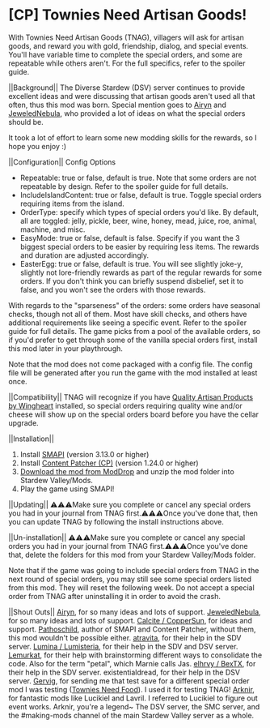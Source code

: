 # [CP] Townies Need Artisan Goods!
With Townies Need Artisan Goods (TNAG), villagers will ask for artisan goods, and reward you with gold, friendship, dialog, and special events. You'll have variable time to complete the special orders, and some are repeatable while others aren't. For the full specifics, refer to the spoiler guide.


||Background||
The Diverse Stardew (DSV) server continues to provide excellent ideas and were discussing that artisan goods aren't used all that often, thus this mod was born. Special mention goes to <a href="https://www.moddrop.com/stardew-valley/profile/182160/mods">Airyn</a> and <a href="https://www.nexusmods.com/users/108706758">JeweledNebula</a>, who provided a lot of ideas on what the special orders should be.

It took a lot of effort to learn some new modding skills for the rewards, so I hope you enjoy :)


||Configuration||
Config Options
* Repeatable: true or false, default is true. Note that some orders are not repeatable by design. Refer to the spoiler guide for full details.
* IncludeIslandContent: true or false, default is true. Toggle special orders requiring items from the island.
* OrderType: specify which types of special orders you'd like. By default, all are toggled: jelly, pickle, beer, wine, honey, mead, juice, roe, animal, machine, and misc.
* EasyMode: true or false, default is false. Specify if you want the 3 biggest special orders to be easier by requiring less items. The rewards and duration are adjusted accordingly.
* EasterEgg: true or false, default is true. You will see slightly joke-y, slightly not lore-friendly rewards as part of the regular rewards for some orders. If you don't think you can briefly suspend disbelief, set it to false, and you won't see the orders with those rewards.

With regards to the "sparseness" of the orders: some orders have seasonal checks, though not all of them. Most have skill checks, and others have additional requirements like seeing a specific event. Refer to the spoiler guide for full details. The game picks from a pool of the available orders, so if you'd prefer to get through some of the vanilla special orders first, install this mod later in your playthrough.

Note that the mod does not come packaged with a config file. The config file will be generated after you run the game with the mod installed at least once. 


||Compatibility||
TNAG will recognize if you have <a href="https://www.moddrop.com/stardew-valley/mods/707502-quality-artisan-products">Quality Artisan Products by Wingheart</a> installed, so special orders requiring quality wine and/or cheese will show up on the special orders board before you have the cellar upgrade.


||Installation||
1. Install <a href="https://www.nexusmods.com/stardewvalley/mods/2400">SMAPI</a> (version 3.13.0 or higher)
2. Install <a href="https://www.nexusmods.com/stardewvalley/mods/1915">Content Patcher (CP)</a> (version 1.24.0 or higher)
3. <a href="https://www.moddrop.com/stardew-valley/mods/1077711-townies-need-artisan-goods">Download the mod from ModDrop</a> and unzip the mod folder into Stardew Valley/Mods.
4. Play the game using SMAPI!


||Updating||
⚠️⚠️⚠️Make sure you complete or cancel any special orders you had in your journal from TNAG first.⚠️⚠️⚠️Once you've done that, then you can update TNAG by following the install instructions above.


||Un-installation||
⚠️⚠️⚠️Make sure you complete or cancel any special orders you had in your journal from TNAG first.⚠️⚠️⚠️Once you've done that, delete the folders for this mod from your Stardew Valley/Mods folder.

Note that if the game was going to include special orders from TNAG in the next round of special orders, you may still see some special orders listed from this mod. They will reset the following week. Do not accept a special order from TNAG after uninstalling it in order to avoid the crash.



||Shout Outs||
<a href="https://www.moddrop.com/stardew-valley/profile/182160/mods">Airyn</a>, for so many ideas and lots of support.
<a href="https://www.nexusmods.com/users/108706758">JeweledNebula</a>, for so many ideas and lots of support.
<a href="https://www.nexusmods.com/stardewvalley/users/114762643?tab=user+files">Calcite / CopperSun</a>, for ideas and support.
<a href="https://www.nexusmods.com/stardewvalley/users/1552317?tab=user+files">Pathoschild</a>, author of SMAPI and Content Patcher, without them, this mod wouldn't be possible either.
<a href="https://www.nexusmods.com/stardewvalley/users/116553368?tab=user+files">atravita</a>, for their help in the SDV server.
<a href="https://www.nexusmods.com/stardewvalley/users/5575844?tab=user+files">Lumina / Lumisteria</a>, for their help in the SDV and DSV server.
<a href="https://www.nexusmods.com/stardewvalley/users/68088657?tab=user+files">Lemurkat</a>, for their help with brainstorming different ways to consolidate the code. Also for the term "petal", which Marnie calls Jas.
<a href="https://www.nexusmods.com/stardewvalley/users/115665713?tab=user+files">elhrvy / BexTX</a>, for their help in the SDV server.
existentialdread, for their help in the DSV server.
<a href="https://www.nexusmods.com/stardewvalley/users/24986819?tab=user+files">Gervig</a>, for sending me that test save for a different special order mod I was testing (<a href="https://www.moddrop.com/stardew-valley/mods/1032940-townies-need-food">Townies Need Food</a>). I used it for testing TNAG!
<a href="https://www.nexusmods.com/stardewvalley/users/92469153?tab=user+files">Arknir</a>, for fantastic mods like Lucikiel and Lavril. I referred to Lucikiel to figure out event works. Arknir, you're a legend~
The DSV server, the SMC server, and the #making-mods channel of the main Stardew Valley server as a whole.